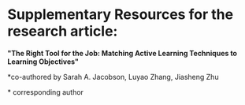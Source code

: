 # Supplementary Resources for the research article: 

**"The Right Tool for the Job: Matching Active Learning Techniques to Learning Objectives"**

*co-authored by Sarah A. Jacobson, Luyao Zhang, Jiasheng Zhu

\* corresponding author
